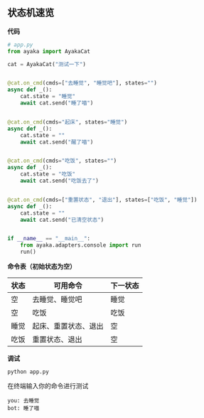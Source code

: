 ## 状态机速览

**代码**

```py
# app.py
from ayaka import AyakaCat

cat = AyakaCat("测试一下")


@cat.on_cmd(cmds=["去睡觉", "睡觉吧"], states="")
async def _():
    cat.state = "睡觉"
    await cat.send("睡了喵")


@cat.on_cmd(cmds="起床", states="睡觉")
async def _():
    cat.state = ""
    await cat.send("醒了喵")


@cat.on_cmd(cmds="吃饭", states="")
async def _():
    cat.state = "吃饭"
    await cat.send("吃饭去了")


@cat.on_cmd(cmds=["重置状态", "退出"], states=["吃饭", "睡觉"])
async def _():
    cat.state = ""
    await cat.send("已清空状态")


if __name__ == "__main__":
    from ayaka.adapters.console import run
    run()
```

**命令表（初始状态为空）**

| 状态 | 可用命令             | 下一状态 |
| ---- | -------------------- | -------- |
| 空   | 去睡觉、睡觉吧       | 睡觉     |
| 空   | 吃饭                 | 吃饭     |
| 睡觉 | 起床、重置状态、退出 | 空       |
| 吃饭 | 重置状态、退出       | 空       |


**调试**

```
python app.py
```

在终端输入你的命令进行测试

```
you: 去睡觉
bot: 睡了喵
```
